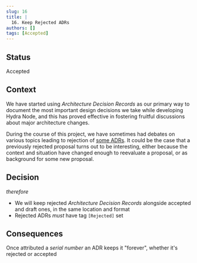 ```yaml
---
slug: 16
title: |
  16. Keep Rejected ADRs
authors: []
tags: [Accepted]
---
```


## Status

Accepted

## Context

We have started using _Architecture Decision Records_ as our primary way to document the most important design decisions we take while developing Hydra Node, and this has proved effective in fostering fruitful discussions about major architecture changes.

During the course of this project, we have sometimes had debates on various topics leading to rejection of [some ADRs](https://github.com/cardano-scaling/hydra/pull/230). It could be the case that  a previously rejected proposal turns out to be interesting, either because the context and situation have changed enough to reevaluate a proposal, or as background for some new proposal.

## Decision

_therefore_

* We will keep rejected _Architecture Decision Records_ alongside accepted and draft ones, in the same location and format
* Rejected ADRs _must_ have tag `[Rejected]` set

## Consequences

Once attributed a _serial number_ an ADR keeps it "forever", whether it's rejected or accepted
